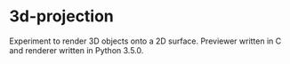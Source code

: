 # 3d-projection
Experiment to render 3D objects onto a 2D surface. Previewer written in C and renderer written in Python 3.5.0.
